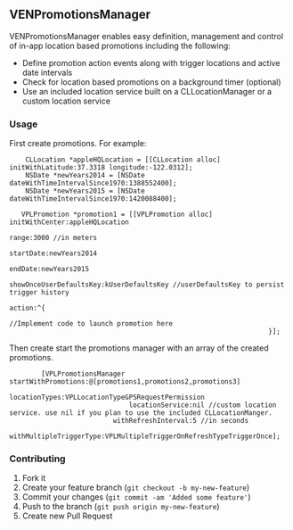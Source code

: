 ## VENPromotionsManager

VENPromotionsManager enables easy definition, management and control of in-app location based promotions including the following:
- Define promotion action events along with trigger locations and active date intervals
- Check for location based promotions on a background timer (optional)
- Use an included location service built on a CLLocationManager or a custom location service

### Usage

First create promotions. For example:
```objc
    CLLocation *appleHQLocation = [[CLLocation alloc] initWithLatitude:37.3318 longitude:-122.0312];
    NSDate *newYears2014 = [NSDate dateWithTimeIntervalSince1970:1388552400];
    NSDate *newYears2015 = [NSDate dateWithTimeIntervalSince1970:1420088400];

   VPLPromotion *promotion1 = [[VPLPromotion alloc] initWithCenter:appleHQLocation
                                                                  range:3000 //in meters
                                                              startDate:newYears2014
                                                               endDate:newYears2015
                                                showOnceUserDefaultsKey:kUserDefaultsKey //userDefaultsKey to persist trigger history
                                                                 action:^{
                                                                     //Implement code to launch promotion here
                                                                 }];
 ```
Then create start the promotions manager with an array of the created promotions.
```objc
        [VPLPromotionsManager startWithPromotions:@[promotions1,promotions2,promotions3]
                                locationTypes:VPLLocationTypeGPSRequestPermission
                              locationService:nil //custom location service. use nil if you plan to use the included CLLocationManger.
                          withRefreshInterval:5 //in seconds
                      withMultipleTriggerType:VPLMultipleTriggerOnRefreshTypeTriggerOnce];
 ```

### Contributing

1. Fork it
2. Create your feature branch (`git checkout -b my-new-feature`)
3. Commit your changes (`git commit -am 'Added some feature'`)
4. Push to the branch (`git push origin my-new-feature`)
5. Create new Pull Request
